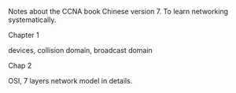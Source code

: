 Notes about the CCNA book Chinese version 7. To learn networking systematically.

Chapter 1

devices, collision domain, broadcast domain

Chap 2

OSI, 7 layers network model in details.
